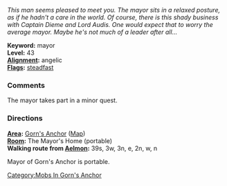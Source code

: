 *This man seems pleased to meet you. The mayor sits in a relaxed
posture, as if he hadn't a care in the world. Of course, there is this
shady business with Captain Dieme and Lord Audis. One would expect that
to worry the average mayor. Maybe he's not much of a leader after
all...*

**Keyword:** mayor  
**Level:** 43  
**[Alignment](Alignment "wikilink"):** angelic  
**[Flags](:Category:Mob_Types "wikilink"):**
[steadfast](Sentinel_Mobs "wikilink")

### Comments

The mayor takes part in a minor quest.

### Directions

**[Area](:Category:Areas "wikilink"):** [Gorn's
Anchor](:Category:Gorn's_Anchor "wikilink")
([Map](Gorn's_Anchor_Map "wikilink"))  
**[Room](:Category:Rooms "wikilink"):** The Mayor's Home (portable)  
**Walking route from [Aelmon](Aelmon "wikilink"):** 39s, 3w, 3n, e, 2n,
w, n

Mayor of Gorn's Anchor is portable.

[Category:Mobs In Gorn's
Anchor](Category:Mobs_In_Gorn's_Anchor "wikilink")
